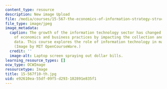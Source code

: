 ```yaml
---
content_type: resource
description: New image Upload
file: /media/courses/15-567-the-economics-of-information-strategy-structure-and-pricing-fall-2010/e92610ea55df09f5d293102891e835f1_15-567f10-th.jpg
file_type: image/jpeg
image_metadata:
  caption: The growth of the information technology sector has changed the nature
    of economics and business practices by impacting the collection and analysis of
    data. This course explores the role of information technology in management today.
    (Image by MIT OpenCourseWare.)
  credit: ''
  image-alt: Laptop screen spraying out dollar bills.
learning_resource_types: []
ocw_type: OCWImage
resourcetype: Image
title: 15-567f10-th.jpg
uid: e92610ea-55df-09f5-d293-102891e835f1
---
```

